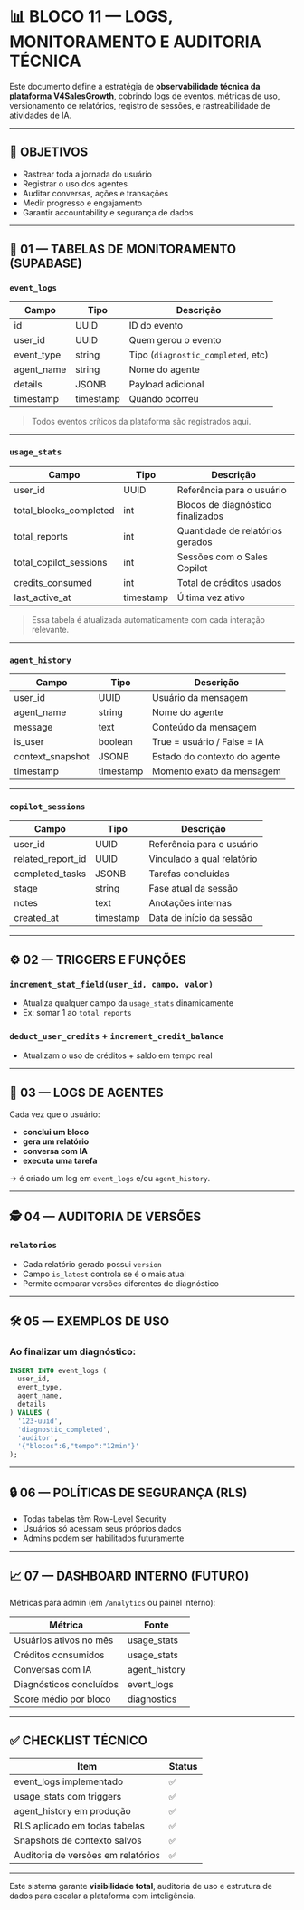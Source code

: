 
# 📊 BLOCO 11 — LOGS, MONITORAMENTO E AUDITORIA TÉCNICA

Este documento define a estratégia de **observabilidade técnica da plataforma V4SalesGrowth**, cobrindo logs de eventos, métricas de uso, versionamento de relatórios, registro de sessões, e rastreabilidade de atividades de IA.

---

## 🎯 OBJETIVOS

- Rastrear toda a jornada do usuário
- Registrar o uso dos agentes
- Auditar conversas, ações e transações
- Medir progresso e engajamento
- Garantir accountability e segurança de dados

---

## 📂 01 — TABELAS DE MONITORAMENTO (SUPABASE)

### `event_logs`

| Campo        | Tipo       | Descrição                             |
|--------------|------------|----------------------------------------|
| id           | UUID       | ID do evento                          |
| user_id      | UUID       | Quem gerou o evento                   |
| event_type   | string     | Tipo (`diagnostic_completed`, etc)    |
| agent_name   | string     | Nome do agente                        |
| details      | JSONB      | Payload adicional                     |
| timestamp    | timestamp  | Quando ocorreu                        |

> Todos eventos críticos da plataforma são registrados aqui.

---

### `usage_stats`

| Campo               | Tipo       | Descrição                                |
|---------------------|------------|-------------------------------------------|
| user_id             | UUID       | Referência para o usuário                 |
| total_blocks_completed | int     | Blocos de diagnóstico finalizados         |
| total_reports       | int        | Quantidade de relatórios gerados          |
| total_copilot_sessions | int     | Sessões com o Sales Copilot               |
| credits_consumed    | int        | Total de créditos usados                  |
| last_active_at      | timestamp  | Última vez ativo                          |

> Essa tabela é atualizada automaticamente com cada interação relevante.

---

### `agent_history`

| Campo        | Tipo       | Descrição                         |
|--------------|------------|------------------------------------|
| user_id      | UUID       | Usuário da mensagem               |
| agent_name   | string     | Nome do agente                    |
| message      | text       | Conteúdo da mensagem              |
| is_user      | boolean    | True = usuário / False = IA       |
| context_snapshot | JSONB | Estado do contexto do agente      |
| timestamp    | timestamp  | Momento exato da mensagem         |

---

### `copilot_sessions`

| Campo              | Tipo     | Descrição                                |
|--------------------|----------|-------------------------------------------|
| user_id            | UUID     | Referência para o usuário                 |
| related_report_id  | UUID     | Vinculado a qual relatório                |
| completed_tasks    | JSONB    | Tarefas concluídas                        |
| stage              | string   | Fase atual da sessão                      |
| notes              | text     | Anotações internas                        |
| created_at         | timestamp| Data de início da sessão                  |

---

## ⚙️ 02 — TRIGGERS E FUNÇÕES

### `increment_stat_field(user_id, campo, valor)`

- Atualiza qualquer campo da `usage_stats` dinamicamente
- Ex: somar 1 ao `total_reports`

### `deduct_user_credits` + `increment_credit_balance`

- Atualizam o uso de créditos + saldo em tempo real

---

## 💬 03 — LOGS DE AGENTES

Cada vez que o usuário:
- **conclui um bloco**
- **gera um relatório**
- **conversa com IA**
- **executa uma tarefa**

→ é criado um log em `event_logs` e/ou `agent_history`.

---

## 🕵️ 04 — AUDITORIA DE VERSÕES

### `relatorios`

- Cada relatório gerado possui `version`
- Campo `is_latest` controla se é o mais atual
- Permite comparar versões diferentes de diagnóstico

---

## 🛠️ 05 — EXEMPLOS DE USO

### Ao finalizar um diagnóstico:

```sql
INSERT INTO event_logs (
  user_id,
  event_type,
  agent_name,
  details
) VALUES (
  '123-uuid',
  'diagnostic_completed',
  'auditor',
  '{"blocos":6,"tempo":"12min"}'
);
```

---

## 🔒 06 — POLÍTICAS DE SEGURANÇA (RLS)

- Todas tabelas têm Row-Level Security
- Usuários só acessam seus próprios dados
- Admins podem ser habilitados futuramente

---

## 📈 07 — DASHBOARD INTERNO (FUTURO)

Métricas para admin (em `/analytics` ou painel interno):

| Métrica                     | Fonte             |
|-----------------------------|-------------------|
| Usuários ativos no mês      | usage_stats       |
| Créditos consumidos         | usage_stats       |
| Conversas com IA            | agent_history     |
| Diagnósticos concluídos     | event_logs        |
| Score médio por bloco       | diagnostics       |

---

## ✅ CHECKLIST TÉCNICO

| Item                          | Status |
|-------------------------------|--------|
| event_logs implementado       | ✅     |
| usage_stats com triggers      | ✅     |
| agent_history em produção     | ✅     |
| RLS aplicado em todas tabelas | ✅     |
| Snapshots de contexto salvos  | ✅     |
| Auditoria de versões em relatórios | ✅ |

---

Este sistema garante **visibilidade total**, auditoria de uso e estrutura de dados para escalar a plataforma com inteligência.
